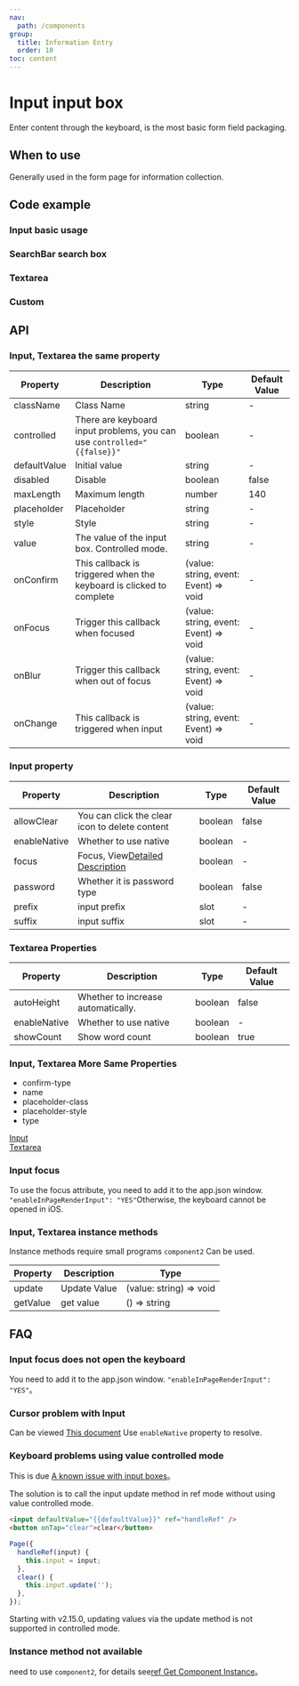 ```yaml
---
nav:
  path: /components
group:
  title: Information Entry
  order: 10
toc: content
---
```


# Input input box

<!-- <code src="../../docs/components/compatibility.tsx" inline></code> -->

Enter content through the keyboard, is the most basic form field packaging.

## When to use

Generally used in the form page for information collection.

## Code example

### Input basic usage

<code src='../../demo/pages/Input/index'></code>

### SearchBar search box

<!-- <code src='pages/InputSearchBar/index'></code> -->

### Textarea

<!-- <code src='pages/InputTextarea/index'></code> -->

### Custom

<!-- <code src='pages/InputCustom/index'></code> -->

## API

### Input, Textarea the same property

| Property | Description | Type | Default Value |
| --- | --- | --- | --- |
| className | Class Name | string | - |
| controlled | There are keyboard input problems, you can use `controlled="{{false}}"` | boolean | - |
| defaultValue | Initial value | string | - |
| disabled | Disable | boolean | false |
| maxLength | Maximum length | number | 140 |
| placeholder | Placeholder | string | - |
| style | Style | string | - |
| value | The value of the input box. Controlled mode. | string | - |
| onConfirm | This callback is triggered when the keyboard is clicked to complete | (value: string, event: Event) => void | - |
| onFocus | Trigger this callback when focused | (value: string, event: Event) => void | - |
| onBlur | Trigger this callback when out of focus | (value: string, event: Event) => void | - |
| onChange | This callback is triggered when input | (value: string, event: Event) => void | - |

### Input property

| Property | Description | Type | Default Value |
| --- | --- | --- | --- |
| allowClear | You can click the clear icon to delete content | boolean | false |
| enableNative | Whether to use native | boolean | - |
| focus | Focus, View[Detailed Description](#input-focus) | boolean | - |
| password | Whether it is password type | boolean | false |
| prefix | input prefix | slot | - |
| suffix | input suffix | slot | - |

### Textarea Properties

| Property | Description | Type | Default Value |
| --- | --- | --- | --- |
| autoHeight | Whether to increase automatically. | boolean | false |
| enableNative | Whether to use native | boolean | - |
| showCount | Show word count | boolean | true |

### Input, Textarea More Same Properties

- confirm-type
- name
- placeholder-class
- placeholder-style
- type

[Input](https://opendocs.alipay.com/mini/component/input)  
[Textarea](https://opendocs.alipay.com/mini/component/textarea)

### Input focus

To use the focus attribute, you need to add it to the app.json window. `"enableInPageRenderInput": "YES"`Otherwise, the keyboard cannot be opened in iOS.

### Input, Textarea instance methods

Instance methods require small programs `component2` Can be used.

| Property | Description | Type |
| --- | --- | --- |
| update | Update Value | (value: string) => void |
| getValue | get value | () => string |

## FAQ

### Input focus does not open the keyboard

You need to add it to the app.json window. `"enableInPageRenderInput": "YES"`。

### Cursor problem with Input

Can be viewed [This document](https://opendocs.alipay.com/mini/component/input#FAQ) Use `enableNative` property to resolve.

### Keyboard problems using value controlled mode

This is due [A known issue with input boxes](https://opendocs.alipay.com/mini/component/input#Bug%20%26%20Tip)。

The solution is to call the input update method in ref mode without using value controlled mode.

```html
<input defaultValue="{{defaultValue}}" ref="handleRef" />
<button onTap="clear">clear</button>
```

```js
Page({
  handleRef(input) {
    this.input = input;
  },
  clear() {
    this.input.update('');
  },
});
```

Starting with v2.15.0, updating values via the update method is not supported in controlled mode.

### Instance method not available

need to use `component2`, for details see[ref Get Component Instance](https://opendocs.alipay.com/mini/framework/component-ref)。
